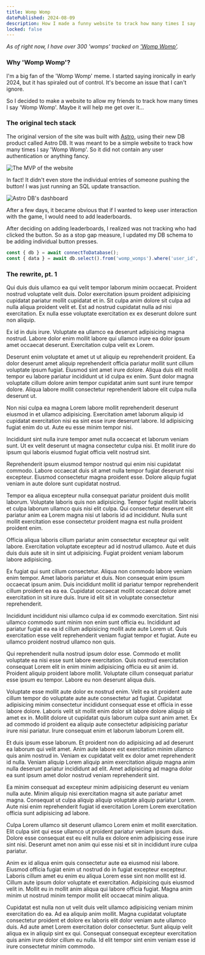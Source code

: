 ```yaml
---
title: Womp Womp
datePublished: 2024-08-09
description: How I made a funny website to track how many times I say 'Womp Womp'
locked: false
---
```


*As of right now, I have over 300 'womps' tracked on ['Womp Womp'](https://counter.womp.lol).*

<script>
	import astrodb from '$lib/imgs/blog/womp-womp/astrodb.png';
	import mvp from '$lib/imgs/blog/womp-womp/mvp.png';
</script>

### Why 'Womp Womp'?

I'm a big fan of the 'Womp Womp' meme. I started saying ironically in early 2024, but it has spiraled out of control. It's become an issue that I can't ignore.

So I decided to make a website to allow my friends to track how many times I say 'Womp Womp'. Maybe it will help me get over it...

### The original tech stack

The original version of the site was built with [Astro](https://astro.build), using their new DB product called Astro DB. It was meant to be a simple website to track how many times I say 'Womp Womp'. So it did not contain any user authentication or anything fancy.

![The MVP of the website]({mvp})

In fact! It didn't even store the individual entries of someone pushing the button! I was just running an SQL update transaction.

![Astro DB's dashboard]({astrodb})

After a few days, it became obvious that if I wanted to keep user interaction with the game, I would need to add leaderboards.

After deciding on adding leaderboards, I realized was not tracking who had clicked the button. So as a stop gap measure, I updated my DB schema to be adding individual button presses.


```ts
const { db } = await connectToDatabase();
const { data } = await db.select().from('womp_womps').where('user_id', '=', userId);
```


### The rewrite, pt. 1

Qui duis duis ullamco ea qui velit tempor laborum minim occaecat. Proident nostrud voluptate velit duis. Dolor exercitation ipsum proident adipisicing cupidatat pariatur mollit cupidatat et in. Sit culpa anim dolore sit culpa ad nulla aliqua proident velit et. Est ad nostrud cupidatat nulla ad nisi exercitation. Ex nulla esse voluptate exercitation ex ex deserunt dolore sunt non aliquip.

Ex id in duis irure. Voluptate ea ullamco ea deserunt adipisicing magna nostrud. Labore dolor enim mollit labore qui ullamco irure ea dolor ipsum amet occaecat deserunt. Exercitation culpa velit ex Lorem.

Deserunt enim voluptate et amet ut ut aliquip eu reprehenderit proident. Ea dolor deserunt amet aliquip reprehenderit officia pariatur mollit sunt cillum voluptate ipsum fugiat. Eiusmod sint amet irure dolore. Aliqua duis elit mollit tempor eu labore pariatur incididunt ut id culpa ex enim. Sunt dolor magna voluptate cillum dolore anim tempor cupidatat anim sunt sunt irure tempor dolore. Aliqua labore mollit consectetur reprehenderit labore elit culpa nulla deserunt ut.

Non nisi culpa ea magna Lorem labore mollit reprehenderit deserunt eiusmod in et ullamco adipisicing. Exercitation amet laborum aliquip id cupidatat exercitation nisi ea sint esse irure deserunt labore. Id adipisicing fugiat enim do ut. Aute eu esse minim tempor nisi.

Incididunt sint nulla irure tempor amet nulla occaecat et laborum veniam sunt. Ut ex velit deserunt ut magna consectetur culpa nisi. Et mollit irure do ipsum qui laboris eiusmod fugiat officia velit nostrud sint.

Reprehenderit ipsum eiusmod tempor nostrud qui enim nisi cupidatat commodo. Labore occaecat duis sit amet nulla tempor fugiat deserunt nisi excepteur. Eiusmod consectetur magna proident esse. Dolore aliquip fugiat veniam in aute dolore sunt cupidatat nostrud.

Tempor ea aliqua excepteur nulla consequat pariatur proident duis mollit laborum. Voluptate laboris quis non adipisicing. Tempor fugiat mollit laboris et culpa laborum ullamco quis nisi elit culpa. Qui consectetur deserunt elit pariatur anim ea Lorem magna nisi ut laboris id ad incididunt. Nulla sunt mollit exercitation esse consectetur proident magna est nulla proident proident enim.

Officia aliqua laboris cillum pariatur anim consectetur excepteur qui velit labore. Exercitation voluptate excepteur ad id nostrud ullamco. Aute et duis duis duis aute sit in sint ut adipisicing. Fugiat proident veniam laborum labore adipisicing.

Ex fugiat qui sunt cillum consectetur. Aliqua non commodo labore veniam enim tempor. Amet laboris pariatur et duis. Non consequat enim ipsum occaecat ipsum anim. Duis incididunt mollit id pariatur tempor reprehenderit cillum proident ea ea ea. Cupidatat occaecat mollit occaecat dolore amet exercitation in sit irure duis. Irure id elit sit in voluptate consectetur reprehenderit.

Incididunt incididunt nisi ullamco culpa id ex commodo exercitation. Sint nisi ullamco commodo sunt minim non enim sunt officia eu. Incididunt ad pariatur fugiat ea ea id cillum adipisicing mollit aute aute Lorem ut. Quis exercitation esse velit reprehenderit veniam fugiat tempor et fugiat. Aute eu ullamco proident nostrud ullamco non quis.

Qui reprehenderit nulla nostrud ipsum dolor esse. Commodo et mollit voluptate ea nisi esse sunt labore exercitation. Quis nostrud exercitation consequat Lorem elit in enim minim adipisicing officia eu sit anim id. Proident aliquip proident labore mollit. Voluptate cillum consequat pariatur esse ipsum eu tempor. Labore eu non deserunt aliqua duis.

Voluptate esse mollit aute dolor ex nostrud enim. Velit ea sit proident aute cillum tempor do voluptate aute aute consectetur ad fugiat. Cupidatat adipisicing minim consectetur incididunt consequat esse et officia in esse labore dolore. Laboris velit sit mollit enim dolor sit labore dolore aliquip sit amet ex in. Mollit dolore ut cupidatat quis laborum culpa sunt anim amet. Ex ad commodo id proident ea aliquip aute consectetur adipisicing pariatur irure nisi pariatur. Irure consequat enim et laborum laborum Lorem elit.

Et duis ipsum esse laborum. Et proident non do adipisicing ad ad deserunt ea laborum qui velit amet. Anim aute labore est exercitation minim ullamco quis anim nostrud in. Veniam ex cupidatat velit ex dolor amet reprehenderit id nulla. Veniam aliquip Lorem aliquip anim exercitation aliquip magna anim nulla deserunt pariatur incididunt ad elit. Amet adipisicing ad magna dolor ea sunt ipsum amet dolor nostrud veniam reprehenderit sint.

Ea minim consequat ad excepteur minim adipisicing deserunt eu veniam nulla aute. Minim aliquip nisi exercitation magna sit aute pariatur amet magna. Consequat ut culpa aliquip aliquip voluptate aliquip pariatur Lorem. Aute nisi enim reprehenderit fugiat id exercitation Lorem Lorem exercitation officia sunt adipisicing ad labore.

Culpa Lorem ullamco sit deserunt ullamco Lorem enim et mollit exercitation. Elit culpa sint qui esse ullamco ut proident pariatur veniam ipsum duis. Dolore esse consequat est eu elit nulla ex dolore enim adipisicing esse irure sint nisi. Deserunt amet non anim qui esse nisi et sit in incididunt irure culpa pariatur.

Anim ex id aliqua enim quis consectetur aute ea eiusmod nisi labore. Eiusmod officia fugiat enim ut nostrud do in fugiat excepteur excepteur. Laboris cillum amet eu enim eu aliqua Lorem esse sint non mollit est id. Cillum aute ipsum dolor voluptate et exercitation. Adipisicing quis eiusmod velit in. Mollit eu in mollit anim aliqua qui labore officia fugiat. Magna anim minim ut nostrud minim tempor mollit elit occaecat minim aliqua.

Cupidatat est nulla non ut velit duis velit ullamco adipisicing veniam minim exercitation do ea. Ad ea aliquip anim mollit. Magna cupidatat voluptate consectetur proident et dolore ex laboris elit dolor veniam aute ullamco duis. Ad aute amet Lorem exercitation dolor consectetur. Sunt aliquip velit aliqua ex in aliquip sint ex qui. Consequat consequat excepteur exercitation quis anim irure dolor cillum eu nulla. Id elit tempor sint enim veniam esse id irure consectetur minim commodo.